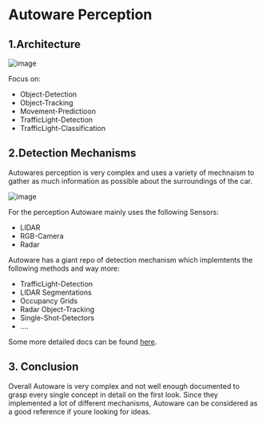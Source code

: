 # Autoware Perception

## 1.Architecture

![image](https://github.com/una-auxme/paf/assets/102369315/6b3fb964-e650-442a-a674-8e0471d931a9)

Focus on:

- Object-Detection
- Object-Tracking
- Movement-Predictioon
- TrafficLight-Detection
- TrafficLight-Classification

## 2.Detection Mechanisms

Autowares perception is very complex and uses a variety of mechnaism to gather as much information as possible about the surroundings of the car.

![image](https://github.com/una-auxme/paf/assets/102369315/23f9699e-85c7-44c6-b9fa-a603dc73afcf)

For the perception Autoware mainly uses the following Sensors:

- LIDAR
- RGB-Camera
- Radar

Autoware has a giant repo of detection mechanism which implemtents the following methods and way more:

- TrafficLight-Detection
- LIDAR Segmentations
- Occupancy Grids
- Radar Object-Tracking
- Single-Shot-Detectors
- ....

Some more detailed docs can be found [here](https://autowarefoundation.github.io/autoware.universe/main/perception/traffic_light_classifier/).

## 3. Conclusion

Overall Autoware is very complex and not well enough documented to grasp every single concept in detail on the first look. Since they implemented a lot of different mechanisms,
Autoware can be considered as a good reference if youre looking for ideas.
